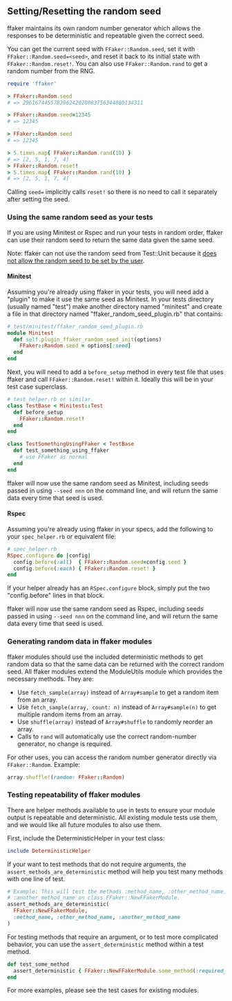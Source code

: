 ## Setting/Resetting the random seed

ffaker maintains its own random number generator which allows the responses to
be deterministic and repeatable given the correct seed.

You can get the current seed with `FFaker::Random.seed`, set it with
`FFaker::Random.seed=<seed>`, and reset it back to its initial state with
`FFaker::Random.reset!`. You can also use `FFaker::Random.rand` to get a random
number from the RNG.

```ruby
require 'ffaker'

> FFaker::Random.seed
# => 296167445578296242020083756344880134311

> FFaker::Random.seed=12345
# => 12345

> FFaker::Random.seed
# => 12345

> 5.times.map{ FFaker::Random.rand(10) }
# => [2, 5, 1, 7, 4]
> FFaker::Random.reset!
> 5.times.map{ FFaker::Random.rand(10) }
# => [2, 5, 1, 7, 4]
```

Calling `seed=` implicitly calls `reset!` so there is no need to call it
separately after setting the seed.

### Using the same random seed as your tests

If you are using Minitest or Rspec and run your tests in random order, ffaker
can use their random seed to return the same data given the same seed.

Note: ffaker can not use the random seed from Test::Unit because it [does not
allow the random seed to be set by the user](https://github.com/test-unit/test-unit/blob/master/lib/test/unit/test-suite-creator.rb#L67-L69).

#### Minitest

Assuming you're already using ffaker in your tests, you will need add a "plugin"
to make it use the same seed as Minitest. In your tests directory (usually named
"test") make another directory named "minitest" and create a file in that
directory named "ffaker_random_seed_plugin.rb" that contains:

```ruby
# test/minitest/ffaker_random_seed_plugin.rb
module Minitest
  def self.plugin_ffaker_random_seed_init(options)
    FFaker::Random.seed = options[:seed]
  end
end
```

Next, you will need to add a `before_setup` method in every test file that uses
ffaker and call `FFaker::Random.reset!` within it. Ideally this will be in your
test case superclass.

```ruby
# test_helper.rb or similar.
class TestBase < Minitest::Test
  def before_setup
    FFaker::Random.reset!
  end
end

class TestSomethingUsingFFaker < TestBase
  def test_something_using_ffaker
    # use FFaker as normal
  end
end
```

ffaker will now use the same random seed as Minitest, including seeds passed in
using `--seed nnn` on the command line, and will return the same data every
time that seed is used.

#### Rspec

Assuming you're already using ffaker in your specs, add the following to your
`spec_helper.rb` or equivalent file:

```ruby
# spec_helper.rb
RSpec.configure do |config|
  config.before(:all)  { FFaker::Random.seed=config.seed }
  config.before(:each) { FFaker::Random.reset! }
end
```

If your helper already has an `RSpec.configure` block, simply put the two
"config.before" lines in that block.

ffaker will now use the same random seed as Rspec, including seeds passed in
using `--seed nnn` on the command line, and will return the same data every
time that seed is used.

### Generating random data in ffaker modules

ffaker modules should use the included deterministic methods to get random data
so that the same data can be returned with the correct random seed.  All ffaker
modules extend the ModuleUtils module which provides the necessary methods. They
are:

  * Use `fetch_sample(array)` instead of `Array#sample` to get a random item from an array.
  * Use `fetch_sample(array, count: n)` instead of `Array#sample(n)` to get multiple random items from an array.
  * Use `shuffle(array)` instead of `Array#shuffle` to randomly reorder an array.
  * Calls to `rand` will automatically use the correct random-number generator, no change is required.

For other uses, you can access the random number generator directly via
`FFaker::Random`. Example:

```ruby
array.shuffle!(random: FFaker::Random)
```

### Testing repeatability of ffaker modules

There are helper methods available to use in tests to ensure your module output
is repeatable and deterministic. All existing module tests use them, and we
would like all future modules to also use them.

First, include the DeterministicHelper in your test class:

```ruby
include DeterministicHelper
```

If your want to test methods that do not require arguments, the
`assert_methods_are_deterministic` method will help you test many methods with
one line of test.

```ruby
# Example: This will test the methods :method_name, :other_method_name, and
# :another_method_name on class FFaker::NewFFakerModule.
assert_methods_are_deterministic(
  FFaker::NewFFakerModule,
  :method_name, :other_method_name, :another_method_name
)
```

For testing methods that require an argument, or to test more complicated
behavior, you can use the `assert_deterministic` method within a test method.

```ruby
def test_some_method
  assert_deterministic { FFaker::NewFFakerModule.some_method(:required_argument) }
end
```

For more examples, please see the test cases for existing modules.
